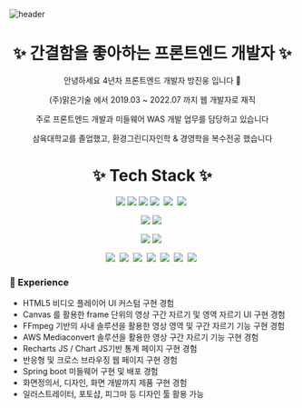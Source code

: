 
![header](https://capsule-render.vercel.app/api?type=waving&color=0:C2306C,100:5571FD&height=230&text=Jinwoong-Bang&fontSize=70&fontColor=fff&fontAlignY=35&animation=twinkling)


<h1 align="center">✨ 간결함을 좋아하는 프론트엔드 개발자 ✨</h1>

<p align="center">
안녕하세요 4년차 프론트엔드 개발자 방진웅 입니다 👋
</p>
<p align="center">
(주)맑은기술 에서 2019.03 ~ 2022.07 까지 웹 개발자로 재직
</p>
<p align="center">
주로 프론트엔드 개발과 미들웨어 WAS 개발 업무를 담당하고 있습니다
</p>
<p align="center">
삼육대학교를 졸업했고, 환경그린디자인학 & 경영학을 복수전공 했습니다
</p>

<h1 align="center">✨ Tech Stack ✨</h1>

<p align="center"><img src="https://img.shields.io/badge/JavaScript-C2306C?style=flat-square&logo=JavaScript&logoColor=yellow"/></a>&nbsp<img src="https://img.shields.io/badge/Typescript-C2306C?style=flat-square&logo=Typescript&logoColor=5571FD"/></a>&nbsp<img src="https://img.shields.io/badge/React-C2306C?style=flat-square&logo=React&logoColor=5571FD"/></a>&nbsp<img src="https://img.shields.io/badge/NextJS-C2306C?style=flat-square&logo=next.js&logoColor=white"/></a>&nbsp
<img src="https://img.shields.io/badge/Electron-C2306C?style=flat-square&logo=electron&logoColor=white"/></a>&nbsp
<img src="https://img.shields.io/badge/Webpack-C2306C?style=flat-square&logo=webpack&logoColor=5571FD"/></a>&nbsp
</p>
<p align="center">
<img src="https://img.shields.io/badge/Java-5571FD?style=flat-square&logo=openjdk&logoColor=red"/></a>&nbsp<img src="https://img.shields.io/badge/Spring Boot-5571FD?style=flat-square&logo=spring boot&logoColor=green"/></a>&nbsp
</p>
<p align="center">
<img src="https://img.shields.io/badge/Apache Tomcat-5571FD?style=flat-square&logo=Apache Tomcat&logoColor=white"/></a>&nbsp<img src="https://img.shields.io/badge/Nginx-5571FD?style=flat-square&logo=nginx&logoColor=green"/></a>&nbsp
</p>
<p align="center">
<img src="https://img.shields.io/badge/AWS S3-1B3DAD?style=flat-square&logo=amazon aws&logoColor=red"/></a>&nbsp
<img src="https://img.shields.io/badge/AWS Cloudfront-1B3DAD?style=flat-square&logo=amazon aws&logoColor=red"/></a>&nbsp
<img src="https://img.shields.io/badge/AWS Amplify-1B3DAD?style=flat-square&logo=amazon aws&logoColor=red"/></a>&nbsp
<img src="https://img.shields.io/badge/AWS EC2-1B3DAD?style=flat-square&logo=amazon aws&logoColor=red"/></a>&nbsp
<img src="https://img.shields.io/badge/AWS Mediaconvert-1B3DAD?style=flat-square&logo=amazon aws&logoColor=red"/></a>&nbsp
<img src="https://img.shields.io/badge/AWS Lambda-1B3DAD?style=flat-square&logo=amazon aws&logoColor=red"/></a>&nbsp
<img src="https://img.shields.io/badge/AWS EventBridge-1B3DAD?style=flat-square&logo=amazon aws&logoColor=red"/></a>&nbsp
</p>

### 🔭 Experience
- HTML5 비디오 플레이어 UI 커스텀 구현 경험
- Canvas 를 활용한 frame 단위의 영상 구간 자르기 및 영역 자르기 UI 구현 경험
- FFmpeg 기반의 사내 솔루션을 활용한 영상 영역 및 구간 자르기 기능 구현 경험
- AWS Mediaconvert 솔루션을 활용한 영상 구간 자르기 기능 구현 경험 
- Recharts JS / Chart JS기반 통계 페이지 구현 경험
- 반응형 및 크로스 브라우징 웹 페이지 구현 경험
- Spring boot 미들웨어 구현 및 배포 경험
- 화면정의서, 디자인, 화면 개발까지 제품 구현 경험
- 일러스트레이터, 포토샵, 피그마 등 디자인 툴 활용 가능
  

<!-- **jinwoongBang/jinwoongBang** is a ✨ _special_ ✨ repository because its `README.md` (this file) appears on your GitHub profile.

Here are some ideas to get you started:

- 🔭 I’m currently working on ...
- 🌱 I’m currently learning ...
- 👯 I’m looking to collaborate on ...
- 🤔 I’m looking for help with ...
- 💬 Ask me about ...
- 📫 How to reach me: ...
- 😄 Pronouns: ...
- ⚡ Fun fact: ... -->

